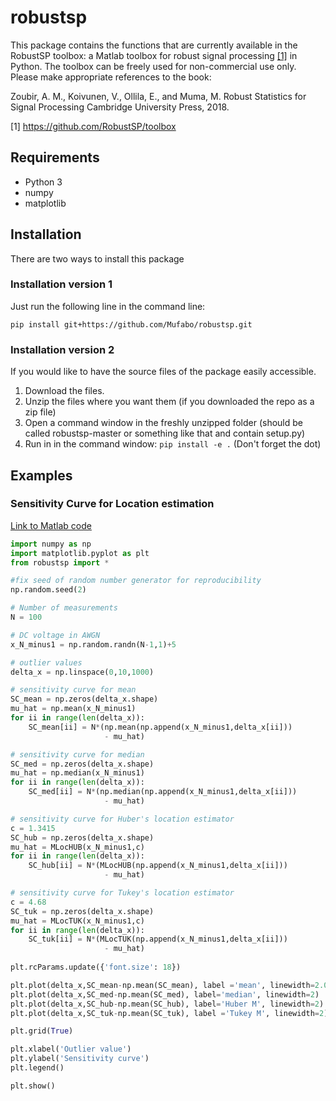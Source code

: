 # robustsp

This package contains the functions that are currently available in the RobustSP toolbox: a Matlab toolbox for robust signal processing [[1]](https://github.com/RobustSP/toolbox) in Python. The toolbox can be freely used for non-commercial use only. Please make appropriate references to the book:

Zoubir, A. M., Koivunen, V., Ollila, E., and Muma, M. Robust Statistics for Signal Processing Cambridge University Press, 2018.

[1] https://github.com/RobustSP/toolbox

## Requirements

* Python 3
* numpy
* matplotlib

## Installation

There are two ways to install this package

### Installation version 1

Just run the following line in the command line:

    pip install git+https://github.com/Mufabo/robustsp.git

### Installation version 2

If you would like to have the source files of the package easily accessible.

1. Download the files.
2. Unzip the files where you want them (if you downloaded the repo as a zip file)
3. Open a command window in the freshly unzipped folder (should be called robustsp-master or something like that and contain setup.py)
4. Run in in the command window: ```pip install -e .```
    (Don't forget the dot)

## Examples

### Sensitivity Curve for Location estimation
[Link to Matlab code](https://github.com/RobustSP/toolbox/blob/master/codes/01_LocationScale/examples/sensitivity_curve_location.m)

```python
import numpy as np
import matplotlib.pyplot as plt
from robustsp import *

#fix seed of random number generator for reproducibility
np.random.seed(2)

# Number of measurements
N = 100

# DC voltage in AWGN
x_N_minus1 = np.random.randn(N-1,1)+5

# outlier values
delta_x = np.linspace(0,10,1000)

# sensitivity curve for mean
SC_mean = np.zeros(delta_x.shape)
mu_hat = np.mean(x_N_minus1)
for ii in range(len(delta_x)):
    SC_mean[ii] = N*(np.mean(np.append(x_N_minus1,delta_x[ii])) 
                     - mu_hat)

# sensitivity curve for median
SC_med = np.zeros(delta_x.shape)
mu_hat = np.median(x_N_minus1)
for ii in range(len(delta_x)):
    SC_med[ii] = N*(np.median(np.append(x_N_minus1,delta_x[ii])) 
                     - mu_hat)

# sensitivity curve for Huber's location estimator
c = 1.3415
SC_hub = np.zeros(delta_x.shape)
mu_hat = MLocHUB(x_N_minus1,c)
for ii in range(len(delta_x)):
    SC_hub[ii] = N*(MLocHUB(np.append(x_N_minus1,delta_x[ii])) 
                     - mu_hat)

# sensitivity curve for Tukey's location estimator
c = 4.68
SC_tuk = np.zeros(delta_x.shape)
mu_hat = MLocTUK(x_N_minus1,c)
for ii in range(len(delta_x)):
    SC_tuk[ii] = N*(MLocTUK(np.append(x_N_minus1,delta_x[ii])) 
                     - mu_hat)
    
plt.rcParams.update({'font.size': 18})

plt.plot(delta_x,SC_mean-np.mean(SC_mean), label ='mean', linewidth=2.0)
plt.plot(delta_x,SC_med-np.mean(SC_med), label='median', linewidth=2)
plt.plot(delta_x,SC_hub-np.mean(SC_hub), label='Huber M', linewidth=2)
plt.plot(delta_x,SC_tuk-np.mean(SC_tuk), label ='Tukey M', linewidth=2)

plt.grid(True)

plt.xlabel('Outlier value')
plt.ylabel('Sensitivity curve')
plt.legend()

plt.show()
```
